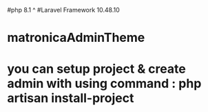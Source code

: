#php 8.1 ^
#Laravel Framework 10.48.10
# matronicaAdminTheme
# you can setup project & create admin with using command  : php artisan install-project